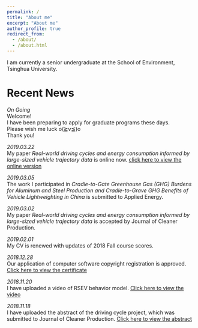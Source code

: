 ```yaml
---
permalink: /
title: "About me"
excerpt: "About me"
author_profile: true
redirect_from: 
  - /about/
  - /about.html
---
```


I am currently a senior undergraduate at the School of Environment, Tsinghua University.

Recent News
======
*On Going*   
Welcome!  
I have been preparing to apply for graduate programs these days.    
Please wish me luck o(≧v≦)o  
Thank you!

*2019.03.22*   
My paper *Real-world driving cycles and energy consumption informed by large-sized vehicle trajectory data* is online now. [click here to view the online version](https://www.sciencedirect.com/science/article/pii/S0959652619306857?dgcid=coauthor)    


*2019.03.05*  
The work I participated in *Cradle-to-Gate Greenhouse Gas (GHG) Burdens for Aluminum and Steel Production and Cradle-to-Grave GHG Benefits of Vehicle Lightweighting in China* is submitted to Applied Energy.


*2019.03.02*  
My paper *Real-world driving cycles and energy consumption informed by large-sized vehicle trajectory data* is accepted by Journal of Cleaner Production.


*2019.02.01*  
My CV is renewed with updates of 2018 Fall course scores.


*2018.12.28*  
Our application of computer software copyright registration is approved. [Click here to view the certificate](../files/SoftwareCopyright.pdf)


*2018.11.20*   
I have uploaded a video of RSEV behavior model. [Click here to view the video](https://youtu.be/sCzTQcV4E80)


*2018.11.18*   
I have uploaded the abstract of the driving cycle project, which was submitted to Journal of Cleaner Production. [Click here to view the abstract](../files/paperAbstract4.0.pdf)
